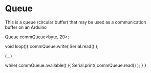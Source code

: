 # Queue

This is a queue (circular buffer) that may be used as a communication buffer
on an Arduino

Queue commQueue<byte, 20>;

void loop(){
  commQueue.write( Serial.read() );

  (...)

  while( commQueue.available() ){
    Serial.print( commQueue.read() );
  }
}

